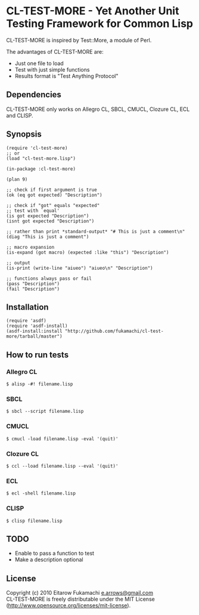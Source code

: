 # CL-TEST-MORE - Yet Another Unit Testing Framework for Common Lisp

CL-TEST-MORE is inspired by Test::More, a module of Perl.

The advantages of CL-TEST-MORE are:

* Just one file to load
* Test with just simple functions
* Results format is "Test Anything Protocol"

## Dependencies

CL-TEST-MORE only works on Allegro CL, SBCL, CMUCL, Clozure CL, ECL and CLISP.

## Synopsis

    (require 'cl-test-more)
    ;; or
    (load "cl-test-more.lisp")
    
    (in-package :cl-test-more)
    
    (plan 9)
    
    ;; check if first argument is true
    (ok (eq got expected) "Description")
    
    ;; check if "got" equals "expected"
    ;; test with `equal'
    (is got expected "Description")
    (isnt got expected "Description")
    
    ;; rather than print *standard-output* "# This is just a comment\n"
    (diag "This is just a comment")
    
    ;; macro expansion
    (is-expand (got macro) (expected :like "this") "Description")
    
    ;; output
    (is-print (write-line "aiueo") "aiueo\n" "Description")
    
    ;; functions always pass or fail
    (pass "Description")
    (fail "Description")

## Installation

    (require 'asdf)
    (require 'asdf-install)
    (asdf-install:install "http://github.com/fukamachi/cl-test-more/tarball/master")

## How to run tests

### Allegro CL

    $ alisp -#! filename.lisp

### SBCL

    $ sbcl --script filename.lisp

### CMUCL

    $ cmucl -load filename.lisp -eval '(quit)'

### Clozure CL

    $ ccl --load filename.lisp --eval '(quit)'

### ECL

    $ ecl -shell filename.lisp

### CLISP

    $ clisp filename.lisp

## TODO

* Enable to pass a function to test
* Make a description optional

## License

Copyright (c) 2010 Eitarow Fukamachi <e.arrows@gmail.com>  
CL-TEST-MORE is freely distributable under the MIT License (http://www.opensource.org/licenses/mit-license).
